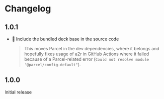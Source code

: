 # Changelog

## 1.0.1

* :triangular_ruler: Include the bundled deck base in the source code

   > This moves Parcel in the dev dependencies, where it belongs and hopefully fixes usage of a2r in GitHub Actions where it failed because of a Parcel-related error (`Could not resolve module "@parcel/config-default"`).   

## 1.0.0

Initial release

